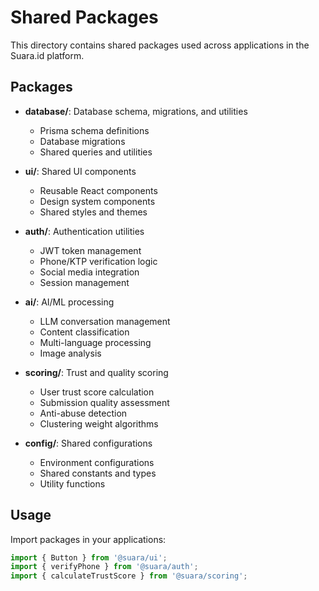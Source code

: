# Shared Packages

This directory contains shared packages used across applications in the Suara.id platform.

## Packages

- **database/**: Database schema, migrations, and utilities
  - Prisma schema definitions
  - Database migrations
  - Shared queries and utilities

- **ui/**: Shared UI components
  - Reusable React components
  - Design system components
  - Shared styles and themes

- **auth/**: Authentication utilities
  - JWT token management
  - Phone/KTP verification logic
  - Social media integration
  - Session management

- **ai/**: AI/ML processing
  - LLM conversation management
  - Content classification
  - Multi-language processing
  - Image analysis

- **scoring/**: Trust and quality scoring
  - User trust score calculation
  - Submission quality assessment
  - Anti-abuse detection
  - Clustering weight algorithms

- **config/**: Shared configurations
  - Environment configurations
  - Shared constants and types
  - Utility functions

## Usage

Import packages in your applications:

```typescript
import { Button } from '@suara/ui';
import { verifyPhone } from '@suara/auth';
import { calculateTrustScore } from '@suara/scoring';
```